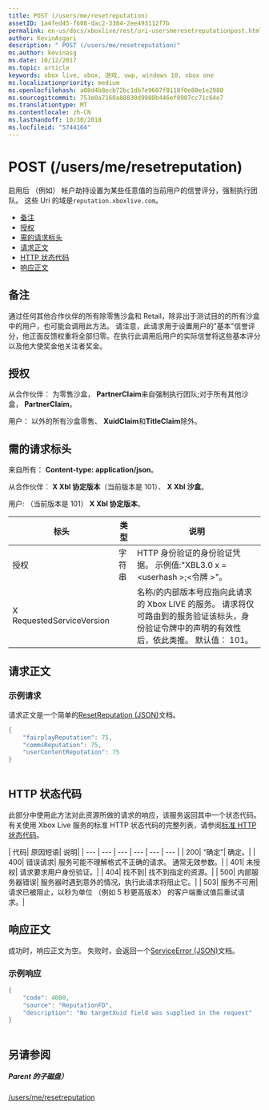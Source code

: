 ```yaml
---
title: POST (/users/me/resetreputation)
assetID: 1a4fed45-f608-dac2-3384-2ee493112f7b
permalink: en-us/docs/xboxlive/rest/uri-usersmeresetreputationpost.html
author: KevinAsgari
description: " POST (/users/me/resetreputation)"
ms.author: kevinasg
ms.date: 10/12/2017
ms.topic: article
keywords: xbox live, xbox, 游戏, uwp, windows 10, xbox one
ms.localizationpriority: medium
ms.openlocfilehash: a08d4b8ecb72bc1db7e9607f0118f0e80e1e2980
ms.sourcegitcommit: 753e0a7160a88830d9908b446ef0907cc71c64e7
ms.translationtype: MT
ms.contentlocale: zh-CN
ms.lasthandoff: 10/30/2018
ms.locfileid: "5744164"
---
```

# <a name="post-usersmeresetreputation"></a>POST (/users/me/resetreputation)
启用后 （例如） 帐户劫持设置为某些任意值的当前用户的信誉评分，强制执行团队。 这些 Uri 的域是`reputation.xboxlive.com`。
 
  * [备注](#ID4EV)
  * [授权](#ID4E5)
  * [需的请求标头](#ID4ETB)
  * [请求正文](#ID4END)
  * [HTTP 状态代码](#ID4EDE)
  * [响应正文](#ID4EFH)
 
<a id="ID4EV"></a>

 
## <a name="remarks"></a>备注
 
通过任何其他合作伙伴的所有除零售沙盒和 Retail，除非出于测试目的的所有沙盒中的用户，也可能会调用此方法。 请注意，此请求用于设置用户的"基本"信誉评分，他正面反馈权重将全部归零。在执行此调用后用户的实际信誉将这些基本评分以及他大使奖金他关注者奖金。
  
<a id="ID4E5"></a>

 
## <a name="authorization"></a>授权
 
从合作伙伴： 为零售沙盒， **PartnerClaim**来自强制执行团队;对于所有其他沙盒， **PartnerClaim**。
 
用户： 以外的所有沙盒零售、 **XuidClaim**和**TitleClaim**除外。
  
<a id="ID4ETB"></a>

 
## <a name="required-request-headers"></a>需的请求标头
 
来自所有： **Content-type: application/json**。
 
从合作伙伴： **X Xbl 协定版本**（当前版本是 101）、 **X Xbl 沙盒**。
 
用户: （当前版本是 101） **X Xbl 协定版本**。
 
| 标头| 类型| 说明| 
| --- | --- | --- | 
| 授权| 字符串| HTTP 身份验证的身份验证凭据。 示例值:"XBL3.0 x =&lt;userhash >;&lt;令牌 >"。| 
| X RequestedServiceVersion|  | 名称/的内部版本号应指向此请求的 Xbox LIVE 的服务。 请求将仅可路由到的服务验证该标头，身份验证令牌中的声明的有效性后，依此类推。 默认值： 101。| 
  
<a id="ID4END"></a>

 
## <a name="request-body"></a>请求正文
 
<a id="ID4ETD"></a>

 
### <a name="sample-request"></a>示例请求
 
请求正文是一个简单的[ResetReputation (JSON)](../../json/json-resetreputation.md)文档。
 

```cpp
{
    "fairplayReputation": 75,
    "commsReputation": 75,
    "userContentReputation": 75
}
      
```

   
<a id="ID4EDE"></a>

 
## <a name="http-status-codes"></a>HTTP 状态代码
 
此部分中使用此方法对此资源所做的请求的响应，该服务返回其中一个状态代码。 有关使用 Xbox Live 服务的标准 HTTP 状态代码的完整列表，请参阅[标准 HTTP 状态代码](../../additional/httpstatuscodes.md)。
 
| 代码| 原因短语| 说明| 
| --- | --- | --- | --- | --- | --- | 
| 200| “确定”| 确定。| 
| 400| 错误请求| 服务可能不理解格式不正确的请求。 通常无效参数。| 
| 401| 未授权| 请求要求用户身份验证。| 
| 404| 找不到| 找不到指定的资源。| 
| 500| 内部服务器错误| 服务器时遇到意外的情况，执行此请求将阻止它。| 
| 503| 服务不可用| 请求已被阻止，以秒为单位 （例如 5 秒更高版本） 的客户端重试值后重试请求。| 
  
<a id="ID4EFH"></a>

 
## <a name="response-body"></a>响应正文
 
成功时，响应正文为空。 失败时，会返回一个[ServiceError (JSON)](../../json/json-serviceerror.md)文档。
 
<a id="ID4ERH"></a>

 
### <a name="sample-response"></a>示例响应
 

```cpp
{
    "code": 4000,
    "source": "ReputationFD",
    "description": "No targetXuid field was supplied in the request"
}
         
```

   
<a id="ID4E2H"></a>

 
## <a name="see-also"></a>另请参阅
 
<a id="ID4E4H"></a>

 
##### <a name="parent"></a>Parent 的子磁盘） 

[/users/me/resetreputation](uri-usersmeresetreputation.md)

   